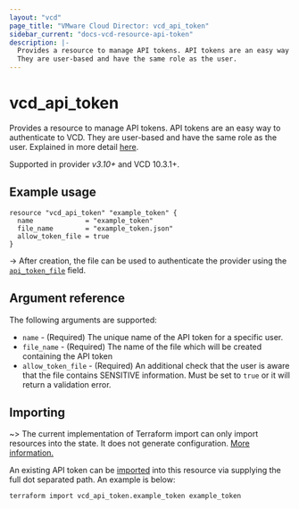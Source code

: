 ```yaml
---
layout: "vcd"
page_title: "VMware Cloud Director: vcd_api_token"
sidebar_current: "docs-vcd-resource-api-token"
description: |-
  Provides a resource to manage API tokens. API tokens are an easy way to authenticate to VCD. 
  They are user-based and have the same role as the user.
---
```


# vcd\_api\_token 

Provides a resource to manage API tokens. API tokens are an easy way to authenticate to VCD. 
They are user-based and have the same role as the user. Explained in more detail [here][api-tokens].

Supported in provider *v3.10+* and VCD 10.3.1+.

## Example usage

```hcl
resource "vcd_api_token" "example_token" {
  name             = "example_token"
  file_name        = "example_token.json"
  allow_token_file = true
}
```

-> After creation, the file can be used to authenticate the provider using the [`api_token_file`][provider-api-token-file] field.

## Argument reference

The following arguments are supported:

* `name` - (Required) The unique name of the API token for a specific user.
* `file_name` - (Required) The name of the file which will be created containing the API token
* `allow_token_file` - (Required) An additional check that the user is aware that the file contains
  SENSITIVE information. Must be set to `true` or it will return a validation error.

## Importing

~> The current implementation of Terraform import can only import resources into the state.
It does not generate configuration. [More information.][docs-import]

An existing API token can be [imported][docs-import] into this resource via supplying
the full dot separated path. An example is below:

```
terraform import vcd_api_token.example_token example_token
```

[api-tokens]: https://blogs.vmware.com/cloudprovider/2022/03/cloud-director-api-token.html
[docs-import]: https://www.terraform.io/docs/import/
[provider-api-token-file]: /providers/vmware/vcd/latest/docs#api_token_file
